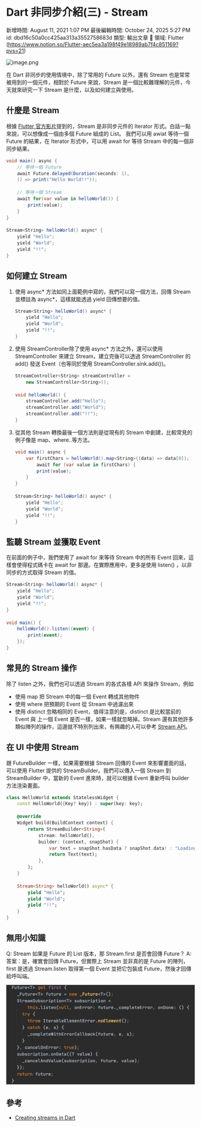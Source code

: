 # Dart 非同步介紹(三) - Stream

新增時間: August 11, 2021 1:07 PM
最後編輯時間: October 24, 2025 5:27 PM
id: dbd16c50a0cc425aa313a3552758683d
類型: 輸出文章
🧩 領域: Flutter (https://www.notion.so/Flutter-aec5ea3a198f49e18989ab7f4c851169?pvs=21)

![image.png](Dart%20%E9%9D%9E%E5%90%8C%E6%AD%A5%E4%BB%8B%E7%B4%B9(%E4%B8%89)%20-%20Stream/image.png)

在 Dart 非同步的使用情境中，除了常用的 Future 以外，還有 Stream 也是常常被用到的一個元件，相對於 Future 來說，Stream 是一個比較難理解的元件，今天就來研究一下 Stream 是什麼，以及如何建立與使用。

## **什麼是 Stream**

根據 [Flutter 官方影片](https://www.youtube.com/watch?v=nQBpOIHE4eE)提到的，Stream 是非同步元件的 Iterator 形式。白話一點來說，可以想像成一個由多個 Future 組成的 List。 我們可以用 awiat 等待一個 Future 的結果，在 Iterator 形式中，可以用 await for 等待 Stream 中的每一個非同步結果。

```csharp
void main() async {
    // 等待一個 Future
    await Future.delayed(Duration(seconds: 1), 
    () => print("Hello World!!"));
  
    // 等待一個 Stream
    await for(var value in helloWorld()) {
        print(value);
    }
}

Stream<String> helloWorld() async* {
    yield "Hello";
    yield "World";
    yield "!!";
}
```

## **如何建立 Stream**

1. 使用 async* 方法如同上面範例中寫的，我們可以寫一個方法，回傳 Stream 並標註為 async*，這樣就能透過 yield 回傳想要的值。
    
    ```csharp
    Stream<String> helloWorld() async* {
        yield "Hello";
        yield "World";
        yield "!!";
    }
    ```
    
2. 使用 StreamController除了使用 async* 方法之外，還可以使用 StreamController 來建立 Stream，建立完後可以透過 StreamController 的 add() 發送 Event（也等同於使用 StreamController.sink.add())。
    
    ```csharp
    StreamController<String> streamController =  
        new StreamController<String>();  
      
    void helloWorld() {  
        streamController.add("Hello");  
        streamController.add("World");  
        streamController.add("!!");  
    }
    ```
    
3. 從其他 Stream 轉換最後一個方法則是從現有的 Stream 中創建，比較常見的例子像是 map、where..等方法。
    
    ```csharp
    void main() async {  
        var firstChars = helloWorld().map<String>((data) => data[0]);  
            await for (var value in firstChars) {  
            print(value);  
        }  
    }
    
    Stream<String> helloWorld() async* {
        yield "Hello";
        yield "World";
        yield "!!";
    }
    ```
    

## **監聽 Stream 並獲取 Event**

在前面的例子中，我們使用了 await for 來等待 Stream 中的所有 Event 回來，這樣會使得程式碼卡在 await for 那邊。在實際應用中，更多是使用 listen() ，以非同步的方式取得 Stream 的值。

```csharp
Stream<String> helloWorld() async* {  
    yield "Hello";  
    yield "World";  
    yield "!!";  
}  
  
void main() {  
    helloWorld().listen((event) {  
        print(event);  
    });  
}
```

## **常見的 Stream 操作**

除了 listen 之外，我們也可以透過 Stream 的各式各樣 API 來操作 Stream，例如

- 使用 map 把 Stream 中的每一個 Event 轉成其他物件
- 使用 where 把預期的 Event 從 Stream 中過濾出來
- 使用 distinct 忽略相同的 Event，值得注意的是，distinct 是比較當前的 Event 與 上一個 Event 是否一樣，如果一樣就忽略掉。Stream 還有其他許多類似陣列的操作，這邊就不特別列出來，有興趣的人可以參考 [Stream API](https://api.dart.dev/stable/2.13.4/dart-async/Stream-class.html)。

## 在 UI 中使用 Stream

跟 FutureBuilder 一樣，如果需要根據 Stream 回傳的 Event 來影響畫面的話，可以使用 Flutter 提供的 StreamBuilder。我們可以傳入一個 Stream 到 StreamBuilder 中，當新的 Event 進來時，就可以根據 Event 重新呼叫 builder 方法渲染畫面。

```dart
class HelloWorld extends StatelessWidget {
 	const HelloWorld({Key? key}) : super(key: key);

 	@override
 	Widget build(BuildContext context) {
 		return StreamBuilder<String>(
 			stream: helloWorld(),
 			builder: (context, snapShot) {
 				var text = snapShot.hasData ? snapShot.data! : "Loading";
				return Text(text);
 			},
 		);
 	}

 	Stream<String> helloWorld() async* {
 		yield "Hello";
 		yield "World";
 		yield "!!";
 	}
}

```

## 無用小知識

Q: Stream 如果是 Future 的 List 版本，那 Stream.first 是否會回傳 Future？
A: 答案：是，確實會回傳 Future，但實際上 Stream 並非真的是 Future 的陣列，first 是透過 Stream.listen 取得第一個 Event 並把它包裝成 Future，然後才回傳給呼叫端。

![](Dart%20%E9%9D%9E%E5%90%8C%E6%AD%A5%E4%BB%8B%E7%B4%B9(%E4%B8%89)%20-%20Stream/stream_first_impl.png)

## 參考

- [Creating streams in Dart](https://dart.dev/articles/libraries/creating-streams)